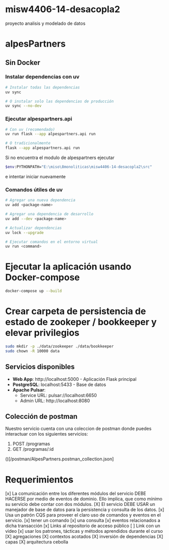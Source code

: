 # misw4406-14-desacopla2
proyecto analisis y modelado de datos

# alpesPartners
## Sin Docker
### Instalar dependencias con uv
```bash
# Instalar todas las dependencias
uv sync

# O instalar solo las dependencias de producción
uv sync --no-dev
```

### Ejecutar alpespartners.api
```bash
# Con uv (recomendado)
uv run flask --app alpespartners.api run

# O tradicionalmente
flask --app alpespartners.api run
```

Si no encuentra el modulo de alpespartners ejecutar 
```bash
$env:PYTHONPATH="E:\miso\8monoliticas\misw4406-14-desacopla2\src"   
```
e intentar iniciar nuevamente

### Comandos útiles de uv
```bash
# Agregar una nueva dependencia
uv add <package-name>

# Agregar una dependencia de desarrollo
uv add --dev <package-name>

# Actualizar dependencias
uv lock --upgrade

# Ejecutar comandos en el entorno virtual
uv run <command>
```

# Ejecutar la aplicación usando Docker-compose
```bash
docker-compose up --build
```

# Crear carpeta de persistencia de estado de zookeper / bookkeeper y elevar privilegios
```bash
sudo mkdir -p ./data/zookeeper ./data/bookkeeper
sudo chown -R 10000 data
```

## Servicios disponibles

- **Web App**: http://localhost:5000 - Aplicación Flask principal
- **PostgreSQL**: localhost:5433 - Base de datos
- **Apache Pulsar**: 
  - Service URL: pulsar://localhost:6650
  - Admin URL: http://localhost:8080

## Colección de postman
Nuestro servicio cuenta con una coleccion de postman donde puedes interactuar con los siguientes servicios:

1. POST /programas
2. GET /programas/:id

()[/postman/AlpesPartners.postman_collection.json]

# Requerimientos
[x]  La comunicación entre los diferentes módulos del servicio DEBE HACERSE por medio de eventos de dominio. Ello implica, que como mínimo su servicio debe contar con dos módulos.
[X] El servicio DEBE USAR un manejador de base de datos para la persistencia y consulta de los datos.
[x] Usa un patrón CQS para proveer el claro uso de comandos y eventos en el servicio.
    [x] tener un comando
    [x] una consulta
    [x] eventos relacionados a dicha transacción
[x] Links al repositorio de acceso público 
[ ] Link con un video 
[x] usar los patrones, tácticas y métodos aprendidos durante el curso
    [X] agregaciones
    [X] contextos acotados
    [X] inversión de dependencias
    [X] capas
    [X] arquitectura cebolla 
